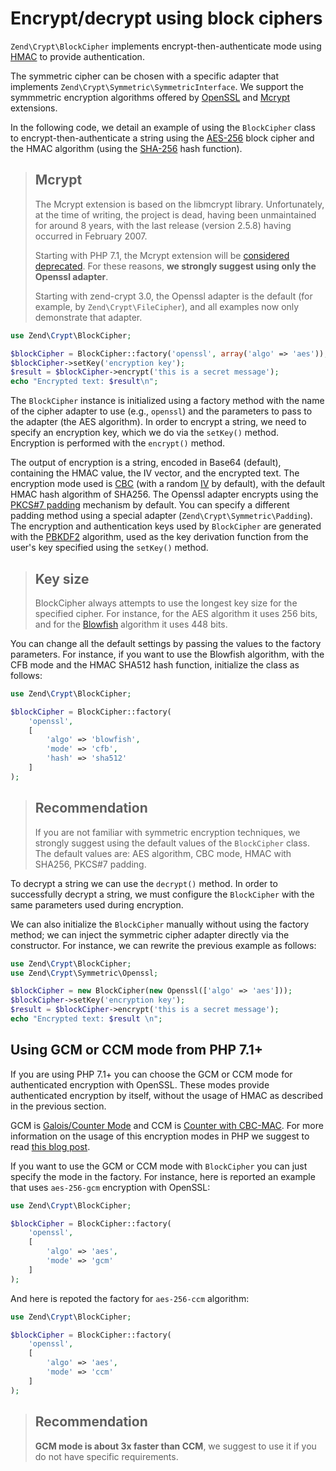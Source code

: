 # Encrypt/decrypt using block ciphers

`Zend\Crypt\BlockCipher` implements encrypt-then-authenticate mode using
[HMAC](http://en.wikipedia.org/wiki/HMAC) to provide authentication.

The symmetric cipher can be chosen with a specific adapter that implements
`Zend\Crypt\Symmetric\SymmetricInterface`. We support the symmmetric encryption
algorithms offered by [OpenSSL](http://php.net/manual/en/book.openssl.php) and
[Mcrypt](http://php.net/manual/en/book.mcrypt.php) extensions.

In the following code, we detail an example of using the `BlockCipher` class to
encrypt-then-authenticate a string using the
[AES-256](http://en.wikipedia.org/wiki/Advanced_Encryption_Standard) block cipher
and the HMAC algorithm (using the [SHA-256](http://en.wikipedia.org/wiki/SHA-2)
hash function).


> ## Mcrypt
>
> The Mcrypt extension is based on the libmcrypt library. Unfortunately, at the
> time of writing, the project is dead, having been unmaintained for around 8
> years, with the last release (version 2.5.8) having occurred in February 2007.
>
> Starting with PHP 7.1, the Mcrypt extension will be
> [considered deprecated](https://wiki.php.net/rfc/mcrypt-viking-funeral).
> For these reasons, **we strongly suggest using only the Openssl adapter**.
>
> Starting with zend-crypt 3.0, the Openssl adapter is the default (for example,
> by `Zend\Crypt\FileCipher`), and all examples now only demonstrate that
> adapter.

```php
use Zend\Crypt\BlockCipher;

$blockCipher = BlockCipher::factory('openssl', array('algo' => 'aes'));
$blockCipher->setKey('encryption key');
$result = $blockCipher->encrypt('this is a secret message');
echo "Encrypted text: $result\n";
```

The `BlockCipher` instance is initialized using a factory method with the name
of the cipher adapter to use (e.g., `openssl`) and the parameters to pass to the adapter
(the AES algorithm). In order to encrypt a string, we need to specify an
encryption key, which we do via the `setKey()` method. Encryption is performed
with the `encrypt()` method.

The output of encryption is a string, encoded in Base64 (default), containing
the HMAC value, the IV vector, and the encrypted text. The encryption mode used
is [CBC](http://en.wikipedia.org/wiki/Block_cipher_modes_of_operation#Cipher-block_chaining_.28CBC.29)
(with a random [IV](http://en.wikipedia.org/wiki/Initialization_vector) by
default), with the default HMAC hash algorithm of SHA256.  The Openssl adapter
encrypts using the [PKCS\#7 padding](http://en.wikipedia.org/wiki/Padding_%28cryptography%29)
mechanism by default. You can specify a different padding method using a special
adapter (`Zend\Crypt\Symmetric\Padding`). The encryption and authentication keys
used by `BlockCipher` are generated with the [PBKDF2](http://en.wikipedia.org/wiki/PBKDF2)
algorithm, used as the key derivation function from the user's key specified
using the `setKey()` method.

> ## Key size
>
> BlockCipher always attempts to use the longest key size for the specified
> cipher. For instance, for the AES algorithm it uses 256 bits, and for the
> [Blowfish](http://en.wikipedia.org/wiki/Blowfish_%28cipher%29) algorithm it
> uses 448 bits.

You can change all the default settings by passing the values to the factory
parameters. For instance, if you want to use the Blowfish algorithm, with the
CFB mode and the HMAC SHA512 hash function, initialize the class as follows:

```php
use Zend\Crypt\BlockCipher;

$blockCipher = BlockCipher::factory(
    'openssl',
    [
        'algo' => 'blowfish',
        'mode' => 'cfb',
        'hash' => 'sha512'
    ]
);
```

> ## Recommendation
>
> If you are not familiar with symmetric encryption techniques, we strongly
> suggest using the default values of the `BlockCipher` class. The default
> values are: AES algorithm, CBC mode, HMAC with SHA256, PKCS\#7 padding.

To decrypt a string we can use the `decrypt()` method. In order to successfully
decrypt a string, we must configure the `BlockCipher` with the same parameters
used during encryption.

We can also initialize the `BlockCipher` manually without using the factory method;
we can inject the symmetric cipher adapter directly via the constructor.
For instance, we can rewrite the previous example as follows:

```php
use Zend\Crypt\BlockCipher;
use Zend\Crypt\Symmetric\Openssl;

$blockCipher = new BlockCipher(new Openssl(['algo' => 'aes']));
$blockCipher->setKey('encryption key');
$result = $blockCipher->encrypt('this is a secret message');
echo "Encrypted text: $result \n";
```

## Using GCM or CCM mode from PHP 7.1+

If you are using PHP 7.1+ you can choose the GCM or CCM mode for authenticated
encryption with OpenSSL. These modes provide authenticated encryption by itself,
without the usage of HMAC as described in the previous section.

GCM is [Galois/Counter Mode](https://en.wikipedia.org/wiki/Galois/Counter_Mode)
and CCM is [Counter with CBC-MAC](https://en.wikipedia.org/wiki/CCM_mode).
For more information on the usage of this encryption modes in PHP we suggest to
read [this blog post](http://www.zimuel.it/authenticated-encrypt-with-openssl-and-php-7-1/).

If you want to use the GCM or CCM mode with `BlockCipher` you can just specify
the mode in the factory. For instance, here is reported an example that uses
`aes-256-gcm` encryption with OpenSSL:

```php
use Zend\Crypt\BlockCipher;

$blockCipher = BlockCipher::factory(
    'openssl',
    [
        'algo' => 'aes',
        'mode' => 'gcm'
    ]
);
```

And here is repoted the factory for `aes-256-ccm` algorithm:

```php
use Zend\Crypt\BlockCipher;

$blockCipher = BlockCipher::factory(
    'openssl',
    [
        'algo' => 'aes',
        'mode' => 'ccm'
    ]
);
```

> ## Recommendation
>
> **GCM mode is about 3x faster than CCM**, we suggest to use it if you do not
> have specific requirements.
